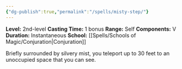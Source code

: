 ```yaml
---
{"dg-publish":true,"permalink":"/spells/misty-step/"}
---
```


**Level:** 2nd-level
**Casting Time:** 1 bonus
**Range:** Self
**Components:** V
**Duration:** Instantaneous
**School:** [[Spells/Schools of Magic/Conjuration\|Conjuration]]

Briefly surrounded by silvery mist, you teleport up to 30 feet to an unoccupied space that you can see.